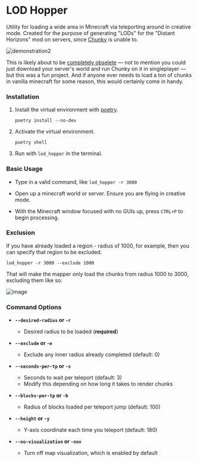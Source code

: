 # LOD Hopper

Utility for loading a wide area in Minecraft via teleporting around in creative mode. 
Created for the purpose of generating "LODs" for the "Distant Horizons" mod on servers, since [Chunky](https://github.com/pop4959/Chunky) is unable to.

![demonstration2](https://github.com/user-attachments/assets/bc0001bb-14c8-4ab8-a7fd-b91f24818d57)

This is likely about to be [completely obselete](https://gitlab.com/jeseibel/distant-horizons/-/issues/19) — not to mention you could just download your server's world and run Chunky on it in singleplayer — but this was a fun project. And if anyone ever needs to load a ton of chunks in vanilla minecraft for some reason, this would certainly come in handy.

### Installation

1. Install the virtual environment with [poetry](https://python-poetry.org/docs/).

    `poetry install --no-dev`

2. Activate the virtual environment.

    `poetry shell`

3. Run with `lod_hopper` in the terminal.

### Basic Usage

- Type in a valid command, like `lod_hopper -r 3000`

- Open up a minecraft world or server. Ensure you are flying in creative mode.

- With the Minecraft window focused with no GUIs up, press `CTRL+P` to begin processing.

### Exclusion

If you have already loaded a region - radius of 1000, for example, then you can specify that region to be excluded.

    lod_hopper -r 3000 --exclude 1000

That will make the mapper only load the chunks from radius 1000 to 3000, excluding them like so:

![image](https://github.com/user-attachments/assets/8486900f-4da6-49ca-b1af-f39e02699218)

### Command Options

- **`--desired-radius` or `-r`**
  - Desired radius to be loaded (**required**)

- **`--exclude` or `-e`**
  - Exclude any inner radius already completed (default: 0)

- **`--seconds-per-tp` or `-s`**
  - Seconds to wait per teleport (default: 3)
  - Modify this depending on how long it takes to render chunks

- **`--blocks-per-tp` or `-b`**
  - Radius of blocks loaded per teleport jump (default: 100)

- **`--height` or `-y`**
  - Y-axis coordinate each time you teleport (default: 180)

- **`--no-visualization` or `-nov`**
  - Turn off map visualization, which is enabled by default
